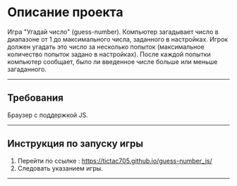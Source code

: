 # Описание проекта
Игра "Угадай число" (guess-number). Компьютер загадывает число в диапазоне от 1 до максимального числа, заданного в настройках. Игрок должен угадать это число за несколько попыток (максимальное количество попыток задано в настройках). После каждой попытки компьютер сообщает, было ли введенное числе больше или меньше загаданного.

* * *

## Требования

Браузер с поддержкой JS.

* * *

## Инструкция по запуску игры

1. Перейти по ссылке : <https://tictac705.github.io/guess-number_js/>
2. Следовать указанием игры.

* * *